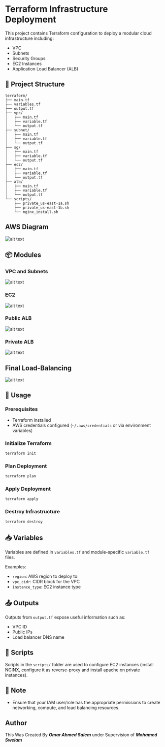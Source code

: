 
# Terraform Infrastructure Deployment

This project contains Terraform configuration to deploy a modular cloud infrastructure including:
- VPC
- Subnets
- Security Groups
- EC2 Instances
- Application Load Balancer (ALB)

## 📁 Project Structure

```
terraform/
├── main.tf
├── variables.tf
├── output.tf
├── vpc/
│   ├── main.tf
│   ├── variable.tf
│   └── output.tf
├── subnet/
│   ├── main.tf
│   ├── variable.tf
│   └── output.tf
├── sg/
│   ├── main.tf
│   ├── variable.tf
│   └── output.tf
├── ec2/
│   ├── main.tf
│   ├── variable.tf
│   └── output.tf
├── alb/
│   ├── main.tf
│   ├── variable.tf
│   └── output.tf
└── scripts/
    ├── private_us-east-1a.sh
    ├── private_us-east-1b.sh
    └── nginx_install.sh
```

## AWS Diagram
![alt text](AWS.jpg)


## 📦 Modules

### VPC and Subnets

![alt text](vpc.png)

### EC2

![alt text](instances.png)

### Public ALB

![alt text](public_alb.png)

### Private ALB

![alt text](private_alb.png)

## Final Load-Balancing
![alt text](alb.gif)

## 🔧 Usage

### Prerequisites
- Terraform installed
- AWS credentials configured (`~/.aws/credentials` or via environment variables)

### Initialize Terraform
```bash
terraform init
```

### Plan Deployment
```bash
terraform plan
```

### Apply Deployment
```bash
terraform apply
```

### Destroy Infrastructure
```bash
terraform destroy
```

## 📥 Variables

Variables are defined in `variables.tf` and module-specific `variable.tf` files.

Examples:
- `region`: AWS region to deploy to
- `vpc_cidr`: CIDR block for the VPC
- `instance_type`: EC2 instance type

## 📤 Outputs

Outputs from `output.tf` expose useful information such as:
- VPC ID
- Public IPs
- Load balancer DNS name

## 📜 Scripts

Scripts in the `scripts/` folder are used to configure EC2 instances (install NGINX, configure it as reverse-proxy and install apache on private instances).

## 📝 Note

- Ensure that your IAM user/role has the appropriate permissions to create networking, compute, and load balancing resources.

## Author
This Was Created By ***Omar Ahmed Salem*** under Supervision of ***Mohamed Swelam***  